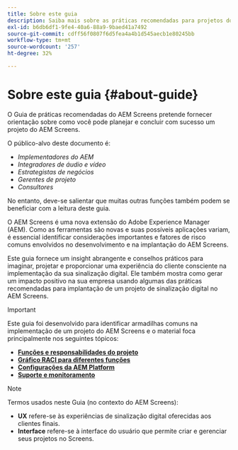 ```yaml
---
title: Sobre este guia
description: Saiba mais sobre as práticas recomendadas para projetos do AEM Screens para planejar e executar projetos, desde o resumo estratégico e de design até a implantação e após o suporte.
exl-id: b6db6df1-9fe4-40a6-88a9-9baed41a7492
source-git-commit: cdff56f0807f6d5fea4a4b1d545aecb1e80245bb
workflow-type: tm+mt
source-wordcount: '257'
ht-degree: 32%

---
```


# Sobre este guia {#about-guide}

O Guia de práticas recomendadas do AEM Screens pretende fornecer orientação sobre como você pode planejar e concluir com sucesso um projeto do AEM Screens.

O público-alvo deste documento é:

* *Implementadores do AEM*
* *Integradores de áudio e vídeo*
* *Estrategistas de negócios*
* *Gerentes de projeto*
* *Consultores*

No entanto, deve-se salientar que muitas outras funções também podem se beneficiar com a leitura deste guia.

O AEM Screens é uma nova extensão do Adobe Experience Manager (AEM). Como as ferramentas são novas e suas possíveis aplicações variam, é essencial identificar considerações importantes e fatores de risco comuns envolvidos no desenvolvimento e na implantação do AEM Screens.

Este guia fornece um insight abrangente e conselhos práticos para imaginar, projetar e proporcionar uma experiência do cliente consciente na implementação da sua sinalização digital. Ele também mostra como gerar um impacto positivo na sua empresa usando algumas das práticas recomendadas para implantação de um projeto de sinalização digital no AEM Screens.

>[!IMPORTANT]
>
> Este guia foi desenvolvido para identificar armadilhas comuns na implementação de um projeto do AEM Screens e o material foca principalmente nos seguintes tópicos:
>
> * **[Funções e responsabilidades do projeto](roles-responsibilities.md)**
> * **[Gráfico RACI para diferentes funções](roles-responsibilities.md#raci-chart)**
> * **[Configurações da AEM Platform](aem-platform-configurations.md)**
> * **[Suporte e monitoramento](support-monitoring.md)**

>[!NOTE]
>
> Termos usados neste Guia (no contexto do AEM Screens):
>
> * **UX** refere-se às experiências de sinalização digital oferecidas aos clientes finais.
> * **Interface** refere-se à interface do usuário que permite criar e gerenciar seus projetos no Screens.
